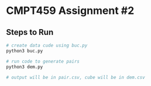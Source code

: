 # CMPT459 Assignment #2

## Steps to Run

```bash
# create data cude using buc.py
python3 buc.py

# run code to generate pairs
python3 dem.py

# output will be in pair.csv, cube will be in dem.csv
```

